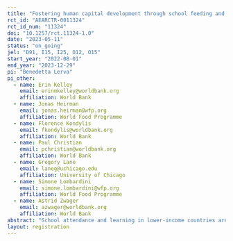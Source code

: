 ```yaml
---
title: "Fostering human capital development through school feeding and teacher incentives"
rct_id: "AEARCTR-0011324"
rct_id_num: "11324"
doi: "10.1257/rct.11324-1.0"
date: "2023-05-11"
status: "on_going"
jel: "D91, I15, I25, O12, O15"
start_year: "2022-08-01"
end_year: "2023-12-29"
pi: "Benedetta Lerva"
pi_other:
  - name: Erin Kelley
    email: erinmkelley@worldbank.org
    affiliation: World Bank
  - name: Jonas Heirman
    email: jonas.heirman@wfp.org
    affiliation: World Food Programme
  - name: Florence Kondylis
    email: fkondylis@worldbank.org
    affiliation: World Bank
  - name: Paul Christian
    email: pchristian@worldbank.org
    affiliation: World Bank
  - name: Gregory Lane
    email: laneg@uchicago.edu
    affiliation: University of Chicago
  - name: Simone Lombardini
    email: simone.lombardini@wfp.org
    affiliation: World Food Programme
  - name: Astrid Zwager
    email: azwager@worldbank.org
    affiliation: World Bank
abstract: "School attendance and learning in lower-income countries are hampered by both demand and supply constraints. On the demand side, health and nutrition may affect attendance, potentially compounded by competing demands on a child’s time. On the supply side, low levels of teacher attendance may affect schooling decisions and learning. We cross-randomize teacher incentives with the randomized expansion of the national school feeding program to study the impacts of relaxing demand and supply constraints individually and jointly. We also exploit seasonal variation to further shed light on demand-side mechanisms and provide novel evidence on the role of school feeding programs as a social safety net for protecting children against shocks and stressors."
layout: registration
---
```


